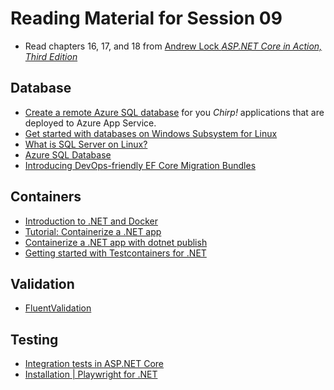 # Reading Material for Session 09

* Read chapters 16, 17, and 18 from [Andrew Lock _ASP.NET Core in Action, Third Edition_](https://www.manning.com/books/asp-net-core-in-action-third-edition)

## Database

* [Create a remote Azure SQL database](https://learn.microsoft.com/en-us/azure/azure-sql/database/single-database-create-quickstart?view=azuresql&tabs=azure-portal) for you _Chirp!_ applications that are deployed to Azure App Service.
* [Get started with databases on Windows Subsystem for Linux](https://learn.microsoft.com/en-us/windows/wsl/tutorials/wsl-database)
* [What is SQL Server on Linux?](https://learn.microsoft.com/en-us/sql/linux/sql-server-linux-overview)
* [Azure SQL Database](https://azure.microsoft.com/en-us/products/azure-sql/database)
* [Introducing DevOps-friendly EF Core Migration Bundles](https://devblogs.microsoft.com/dotnet/introducing-devops-friendly-ef-core-migration-bundles/)

## Containers

* [Introduction to .NET and Docker](https://learn.microsoft.com/en-us/dotnet/core/docker/introduction)
* [Tutorial: Containerize a .NET app](https://learn.microsoft.com/en-us/dotnet/core/docker/build-container)
* [Containerize a .NET app with dotnet publish](https://learn.microsoft.com/en-us/dotnet/core/docker/publish-as-container)
* [Getting started with Testcontainers for .NET](https://testcontainers.com/guides/getting-started-with-testcontainers-for-dotnet/)

## Validation

* [FluentValidation](https://www.fluentvalidation.net/)

## Testing

 * [Integration tests in ASP.NET Core](https://learn.microsoft.com/en-us/aspnet/core/test/integration-tests)
 * [Installation | Playwright for .NET](https://playwright.dev/dotnet/docs/intro)
